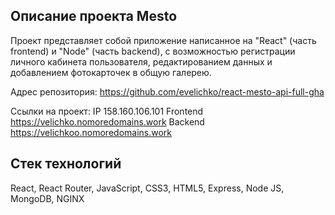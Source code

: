 ## Описание проекта Mesto

Проект представляет собой приложение написанное на "React" (часть frontend) и "Node" (часть backend), с возможностью регистрации личного кабинета пользователя, редактированием данных и добавлением фотокарточек в общую галерею.

Адрес репозитория: https://github.com/evelichko/react-mesto-api-full-gha

Ссылки на проект:
IP 158.160.106.101
Frontend https://velichko.nomoredomains.work
Backend https://velichkoo.nomoredomains.work

## Стек технологий

React, React Router, JavaScript, CSS3, HTML5, Express, Node JS, MongoDB, NGINX

